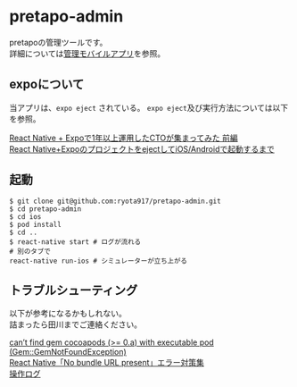 # pretapo-admin
pretapoの管理ツールです。  
詳細については[管理モバイルアプリ](https://www.notion.so/9e6cbc14da6a4f959dfafcd421079264)を参照。  


## expoについて

当アプリは、`expo eject` されている。
`expo eject`及び実行方法については以下を参照。

[React Native + Expoで1年以上運用したCTOが集まってみた 前編](https://tech.kitchhike.com/entry/react-native-expo-session-01)  
[React Native+ExpoのプロジェクトをejectしてiOS/Androidで起動するまで](https://www.aruse.net/entry/2019/09/01/122540)


## 起動

```
$ git clone git@github.com:ryota917/pretapo-admin.git
$ cd pretapo-admin
$ cd ios
$ pod install
$ cd ..
$ react-native start # ログが流れる
# 別のタブで
react-native run-ios # シミュレーターが立ち上がる
```

## トラブルシューティング

以下が参考になるかもしれない。  
詰まったら田川までご連絡ください。  

[can’t find gem cocoapods (>= 0.a) with executable pod (Gem::GemNotFoundException)](https://csiandal.medium.com/cant-find-gem-cocoapods-0-a-with-executable-pod-gem-gemnotfoundexception-94aa6dc8b630)  
[React Native「No bundle URL present」エラー対策集](https://qiita.com/wktq/items/9139f4c0bdf52bd71c93)  
[操作ログ](https://pretapo.slack.com/archives/C01EXJ24PCL/p1605418387000700)  
